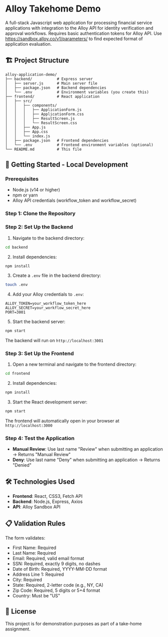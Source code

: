 # Alloy Takehome Demo

A full-stack Javascript web application for processing financial service applications with integration to the Alloy API for identity verification and approval workflows. Requires basic authentication tokens for Alloy API. Use https://sandbox.alloy.co/v1/parameters/ to find expected format of application evaluation. 

## 🏗️ Project Structure

```
alloy-application-demo/
├── backend/           # Express server
│   ├── server.js      # Main server file
│   ├── package.json   # Backend dependencies
│   └── .env           # Environment variables (you create this)
├── frontend/          # React application
│   ├── src/
│   │   ├── components/
│   │   │   ├── ApplicationForm.js
│   │   │   ├── ApplicationForm.css
│   │   │   ├── ResultScreen.js
│   │   │   └── ResultScreen.css
│   │   ├── App.js
│   │   ├── App.css
│   │   └── index.js
│   ├── package.json   # Frontend dependencies
│   └── .env           # Frontend environment variables (optional)
└── README.md          # This file
```

## 🚀 Getting Started - Local Development

### Prerequisites

- Node.js (v14 or higher)
- npm or yarn
- Alloy API credentials (workflow_token and workflow_secret)

### Step 1: Clone the Repository

### Step 2: Set Up the Backend

1. Navigate to the backend directory:
```bash
cd backend
```

2. Install dependencies:
```bash
npm install
```

3. Create a `.env` file in the backend directory:
```bash
touch .env
```

4. Add your Alloy credentials to `.env`:
```
ALLOY_TOKEN=your_workflow_token_here
ALLOY_SECRET=your_workflow_secret_here
PORT=3001
```

5. Start the backend server:
```bash
npm start
```

The backend will run on `http://localhost:3001`

### Step 3: Set Up the Frontend

1. Open a new terminal and navigate to the frontend directory:
```bash
cd frontend
```

2. Install dependencies:
```bash
npm install
```

3. Start the React development server:
```bash
npm start
```

The frontend will automatically open in your browser at `http://localhost:3000`

### Step 4: Test the Application

- **Manual Review**: Use last name "Review" when submitting an application → Returns "Manual Review"
- **Deny**: Use last name "Deny" when submitting an application → Returns "Denied"

## 🛠️ Technologies Used

- **Frontend**: React, CSS3, Fetch API
- **Backend**: Node.js, Express, Axios
- **API**: Alloy Sandbox API


## 📋 Validation Rules

The form validates:
- First Name: Required
- Last Name: Required
- Email: Required, valid email format
- SSN: Required, exactly 9 digits, no dashes
- Date of Birth: Required, YYYY-MM-DD format
- Address Line 1: Required
- City: Required
- State: Required, 2-letter code (e.g., NY, CA)
- Zip Code: Required, 5 digits or 5+4 format
- Country: Must be "US"

## 📄 License

This project is for demonstration purposes as part of a take-home assignment.